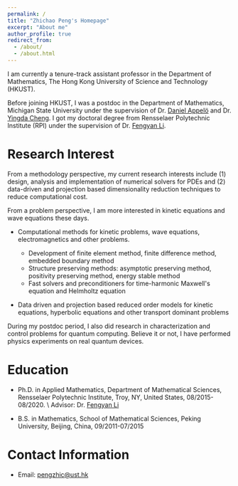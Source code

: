 ```yaml
---
permalink: /
title: "Zhichao Peng's Homepage"
excerpt: "About me"
author_profile: true
redirect_from: 
  - /about/
  - /about.html
---
```

I am currently a tenure-track assistant professor in the Department of Mathematics, The Hong Kong University of Science and Technology (HKUST). 

Before joining HKUST, I was a postdoc in the Department of Mathematics, Michigan State University under the supervision of Dr. [Daniel Appel&ouml;](https://sites.google.com/vt.edu/appel-high-order-group/) and Dr. [Yingda Cheng](https://yingdacheng.github.io/). I got my doctoral degree from Rensselaer Polytechnic Institute (RPI) under the supervision of Dr. [Fengyan Li](https://homepages.rpi.edu/~lif/).

Research Interest 
======
From a methodology perspective, my current research interests include (1) design, analysis and implementation of numerical solvers for PDEs and (2) data-driven and projection based dimensionality reduction techniques to reduce computational cost. 

From a problem perspective, I am more interested in kinetic equations and wave equations these days.

- Computational methods for kinetic problems, wave equations, electromagnetics and other problems.

	- Development of finite element method, finite difference method, embedded boundary method
	- Structure preserving methods: asymptotic preserving method, positivity preserving method, energy stable method
	- Fast solvers and preconditioners for time-harmonic Maxwell's equation and Helmholtz equation 

- Data driven and projection based reduced order models for kinetic equations, hyperbolic equations and other transport dominant problems

During my postdoc period, I also did research in characterization and control problems for quantum computing. Believe it or not, I have performed physics experiments on real quantum devices.

Education 
======
- Ph.D. in Applied Mathematics, Department of Mathematical Sciences, Rensselaer Polytechnic Institute,
Troy, NY, United States, 08/2015-08/2020. \\
Advisor: Dr. [Fengyan Li](https://homepages.rpi.edu/~lif/)

- B.S. in Mathematics, School of Mathematical Sciences, Peking University, Beijing, China,
09/2011-07/2015

Contact Information
======
- Email: pengzhic@ust.hk
